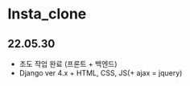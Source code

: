 # Insta_clone

## 22.05.30
- 초도 작업 완료 (프론트 + 백엔드) 
- Django ver 4.x + HTML, CSS, JS(+ ajax = jquery)

